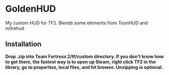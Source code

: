 # GoldenHUD
My custom HUD for TF2. Blends some elements from ToonHUD and m0rehud
## Installation
**Drop .zip into Team Fortress 2/tf/custom directory. If you don't know how to get there, the fastest way is to open up Steam, right click TF2 in the library, go to properties, local files, and hit browse. Unzipping is optional.**
